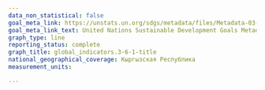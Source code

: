 ```yaml
---
data_non_statistical: false
goal_meta_link: https://unstats.un.org/sdgs/metadata/files/Metadata-03-06-01.pdf
goal_meta_link_text: United Nations Sustainable Development Goals Metadata (PDF 213 KB)
graph_type: line
reporting_status: complete
graph_title: global_indicators.3-6-1-title
national_geographical_coverage: Кыргызская Республика
measurement_units: 

---
```


